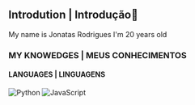 ## Introdution | Introdução👋

My name is Jonatas Rodrigues
I'm 20 years old


### MY KNOWEDGES | MEUS CONHECIMENTOS

#### LANGUAGES | LINGUAGENS

![Python](https://img.shields.io/badge/python-3670A0?style=for-the-badge&logo=python&logoColor=ffdd54) ![JavaScript](https://img.shields.io/badge/javascript-%23323330.svg?style=for-the-badge&logo=javascript&logoColor=%23F7DF1E)
